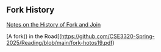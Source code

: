 
## Fork History
[Notes on the History of Fork and Join]([../Reading/Notes_on_the_History_of_Fork_and_Join.pdf](https://github.com/CSE3320-Spring-2025/Reading/blob/main/Notes_on_the_History_of_Fork_and_Join.pdf))

[A fork() in the Road[(https://github.com/CSE3320-Spring-2025/Reading/blob/main/fork-hotos19.pdf)
